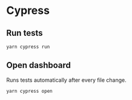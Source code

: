 # Cypress

## Run tests

```
yarn cypress run
```

## Open dashboard

Runs tests automatically after every file change.

```
yarn cypress open
```

